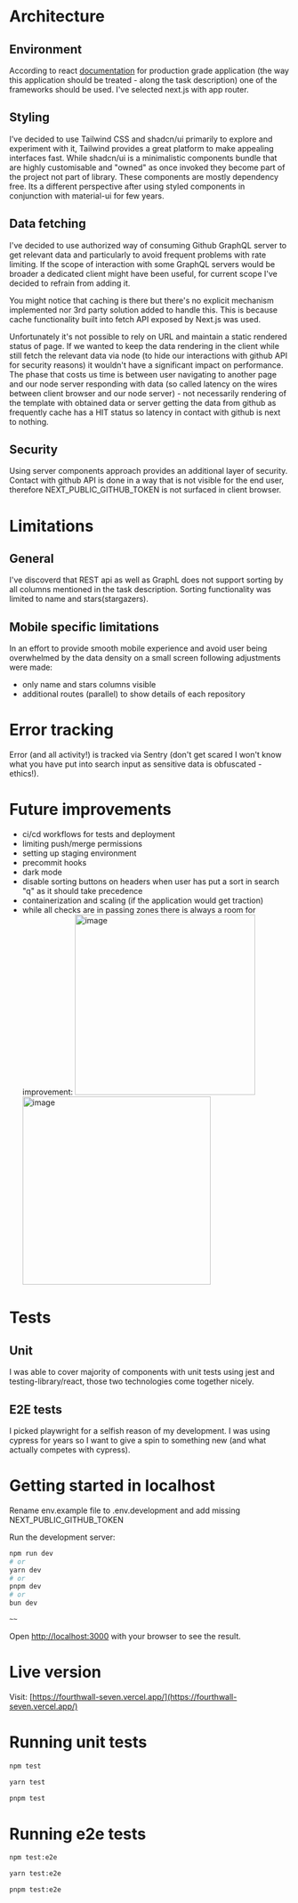 # Architecture

## Environment

According to react [documentation](https://react.dev/learn/start-a-new-react-project#nextjs-app-router)
for production grade application (the way this application should be treated - along the task description) one of the frameworks should be used. I've selected next.js with app router.

## Styling

I’ve decided to use Tailwind CSS and shadcn/ui primarily to explore and experiment with it, Tailwind provides a great platform to make appealing interfaces fast. While shadcn/ui is a minimalistic components bundle that are highly customisable and "owned" as once invoked they become part of the project not part of library. These components are mostly dependency free. Its a different perspective after using styled components in conjunction with material-ui for few years.

## Data fetching

I've decided to use authorized way of consuming Github GraphQL server to get relevant data and particularly to avoid frequent problems with rate limiting. If the scope of interaction with some GraphQL servers would be broader a dedicated client might have been useful, for current scope I've decided to refrain from adding it.

You might notice that caching is there but there's no explicit mechanism implemented nor 3rd party solution added to handle this. This is because cache functionality built into fetch API exposed by Next.js was used.

Unfortunately it's not possible to rely on URL and maintain a static rendered status of page. If we wanted to keep the data rendering in the client while still fetch the relevant data via node (to hide our interactions with github API for security reasons) it wouldn't have a significant impact on performance. The phase that costs us time is between user navigating to another page and our node server responding with data (so called latency on the wires between client browser and our node server) - not necessarily rendering of the template with obtained data or server getting the data from github as frequently cache has a HIT status so latency in contact with github is next to nothing.

## Security

Using server components approach provides an additional layer of security. Contact with github API is done in a way that is not visible for the end user, therefore NEXT_PUBLIC_GITHUB_TOKEN is not surfaced in client browser.

# Limitations

## General

I've discoverd that REST api as well as GraphL does not support sorting by all columns mentioned in the task description. Sorting functionality was limited to name and stars(stargazers).

## Mobile specific limitations

In an effort to provide smooth mobile experience and avoid user being overwhelmed by the data density on a small screen following adjustments were made:

- only name and stars columns visible
- additional routes (parallel) to show details of each repository

# Error tracking

Error (and all activity!) is tracked via Sentry (don't get scared I won't know what you have put into search input as sensitive data is obfuscated - ethics!).

# Future improvements

- ci/cd workflows for tests and deployment
- limiting push/merge permissions
- setting up staging environment
- precommit hooks
- dark mode
- disable sorting buttons on headers when user has put a sort in search "q" as it should take precedence
- containerization and scaling (if the application would get traction)
- while all checks are in passing zones there is always a room for improvement:
  <img width="324" alt="image" src="https://github.com/user-attachments/assets/2bb84773-1565-4a26-83c4-cd572bf0c415" />
  <img width="338" alt="image" src="https://github.com/user-attachments/assets/7b1fbb3c-cf97-45ba-9752-2602858486cf" />

# Tests

## Unit

I was able to cover majority of components with unit tests using jest and testing-library/react, those two technologies come together nicely.

## E2E tests

I picked playwright for a selfish reason of my development. I was using cypress for years so I want to give a spin to something new (and what actually competes with cypress).

# Getting started in localhost

Rename env.example file to .env.development and add missing NEXT_PUBLIC_GITHUB_TOKEN

Run the development server:

```bash
npm run dev
# or
yarn dev
# or
pnpm dev
# or
bun dev

~~
```

Open [http://localhost:3000](http://localhost:3000) with your browser to see the result.

# Live version

Visit: [https://fourthwall-seven.vercel.app/](https://fourthwall-seven.vercel.app/)

# Running unit tests

```bash
npm test
```

```bash
yarn test
```

```bash
pnpm test
```

# Running e2e tests

```bash
npm test:e2e
```

```bash
yarn test:e2e
```

```bash
pnpm test:e2e
```
